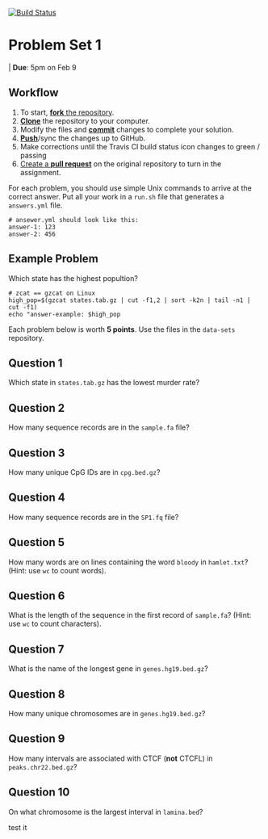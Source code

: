 [![Build Status](https://travis-ci.org/MOLB7621/problem-set-1.svg?branch=master)](https://travis-ci.org/MOLB7621/problem-set-1)

# Problem Set 1

| **Due**: 5pm on Feb 9 

## Workflow

1. To start, [**fork** the repository][forking].
1. [**Clone**][ref-clone] the repository to your computer.
1. Modify the files and [**commit**][ref-commit] changes to complete your
solution.
1. [**Push**][ref-push]/sync the changes up to GitHub.
1. Make corrections until the Travis CI build status icon changes to green
/ passing
1. [Create a **pull request**][pull-request] on the original repository to
turn in the assignment.

[forking]: https://guides.github.com/activities/forking/
[ref-clone]: http://gitref.org/creating/#clone
[ref-commit]: http://gitref.org/basic/#commit
[ref-push]: http://gitref.org/remotes/#push
[pull-request]: https://help.github.com/articles/creating-a-pull-request

For each problem, you should use simple Unix commands to arrive at the
correct answer.  Put all your work in a `run.sh` file that generates
a `answers.yml` file.

```
# ansewer.yml should look like this:
answer-1: 123
answer-2: 456
```

## Example Problem

Which state has the highest popultion?
```
# zcat == gzcat on Linux
high_pop=$(gzcat states.tab.gz | cut -f1,2 | sort -k2n | tail -n1 | cut -f1)
echo "answer-example: $high_pop
```

Each problem below is worth **5 points**. Use the files in the `data-sets`
repository.

## Question 1

Which state in `states.tab.gz` has the lowest murder rate?

## Question 2

How many sequence records are in the `sample.fa` file?

## Question 3

How many unique CpG IDs are in `cpg.bed.gz`?

## Question 4

How many sequence records are in the `SP1.fq` file?

## Question 5

How many words are on lines containing the word `bloody` in `hamlet.txt`? (Hint:
use `wc` to count words).

## Question 6

What is the length of the sequence in the first record of `sample.fa`?
(Hint: use `wc` to count characters).

## Question 7

What is the name of the longest gene in `genes.hg19.bed.gz`?

## Question 8

How many unique chromosomes are in `genes.hg19.bed.gz`?


## Question 9

How many intervals are associated with CTCF (**not** CTCFL) in `peaks.chr22.bed.gz`?

## Question 10

On what chromosome is the largest interval in `lamina.bed`?

test it
